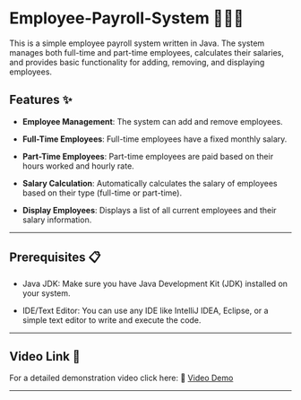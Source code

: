 # Employee-Payroll-System 🧑‍💼💼
This is a simple employee payroll system written in Java. The system manages both full-time and part-time employees, calculates their salaries, and provides basic functionality for adding, removing, and displaying employees.

## Features ✨

- **Employee Management**: The system can add and remove employees.

- **Full-Time Employees**: Full-time employees have a fixed monthly salary.

- **Part-Time Employees**: Part-time employees are paid based on their hours worked and hourly rate.

- **Salary Calculation**: Automatically calculates the salary of employees based on their type (full-time or part-time).

- **Display Employees**: Displays a list of all current employees and their salary information.
---
## Prerequisites 📋

- Java JDK: Make sure you have Java Development Kit (JDK) installed on your system.

- IDE/Text Editor: You can use any IDE like IntelliJ IDEA, Eclipse, or a simple text editor to write and execute the code.
---
## Video Link 🎥
For a detailed demonstration video click here: 🎥 [Video Demo](https://drive.google.com/file/d/1iaJAqCAvpY9-BmwrRkUUjTyWRKm5At6D/view?usp=drive_link)

---
